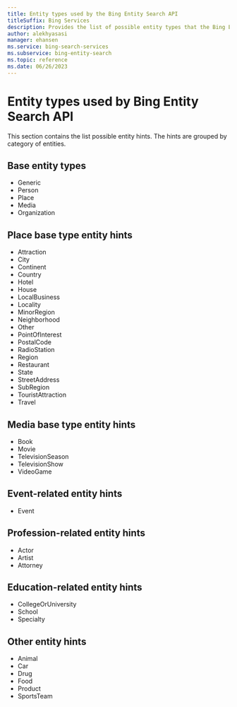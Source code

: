 ```yaml
---
title: Entity types used by the Bing Entity Search API
titleSuffix: Bing Services
description: Provides the list of possible entity types that the Bing Entity Search API may return.
author: alekhyasasi
manager: ehansen
ms.service: bing-search-services
ms.subservice: bing-entity-search
ms.topic: reference
ms.date: 06/26/2023
---
```


# Entity types used by Bing Entity Search API

This section contains the list possible entity hints. The hints are grouped by category of entities.  
  
## Base entity types
  
- Generic  
- Person  
- Place  
- Media  
- Organization  

## Place base type entity hints  
  
- Attraction  
- City  
- Continent  
- Country  
- Hotel  
- House  
- LocalBusiness  
- Locality  
- MinorRegion  
- Neighborhood  
- Other  
- PointOfInterest  
- PostalCode  
- RadioStation  
- Region  
- Restaurant  
- State  
- StreetAddress  
- SubRegion  
- TouristAttraction  
- Travel  

## Media base type entity hints
  
- Book  
- Movie  
- TelevisionSeason  
- TelevisionShow  
- VideoGame  
  
## Event-related entity hints  
  
- Event  

## Profession-related entity hints
  
- Actor  
- Artist  
- Attorney  

## Education-related entity hints
  
- CollegeOrUniversity  
- School  
- Specialty  

## Other entity hints
  
- Animal  
- Car  
- Drug  
- Food  
- Product  
- SportsTeam  
